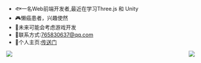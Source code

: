 - 🐟一名Web前端开发者,最近在学习Three.js 和 Unity
- 🎮懒癌患者，兴趣使然
- 🍪未来可能会考虑游戏开发
- 🎵联系方式:765830637@qq.com
- 🏰个人主页:[传送门](https://my-website-one-topaz.vercel.app/)
<img align="right" src="https://github-readme-stats-kallkago.vercel.app/api/top-langs/?username=KallkaGo&hide=css,html,scss,less" />
<img align="left" src="https://github-readme-stats-kallkago.vercel.app/api?username=KallkaGo&show_icons=true&count_private=true" />


